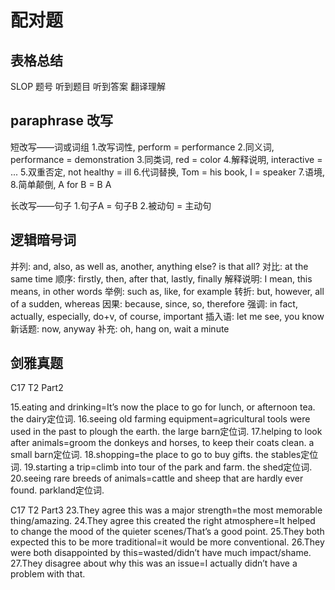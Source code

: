 # 配对题

## 表格总结

SLOP
题号
听到题目
听到答案
翻译理解

## paraphrase 改写

短改写——词或词组
1.改写词性, perform = performance
2.同义词, performance = demonstration
3.同类词, red = color
4.解释说明, interactive = ...
5.双重否定, not healthy = ill
6.代词替换, Tom = his book, I = speaker
7.语境,
8.简单颠倒, A for B = B A

长改写——句子
1.句子A = 句子B
2.被动句 = 主动句

## 逻辑暗号词

并列: and, also, as well as, another, anything else? is that all?
对比: at the same time
顺序: firstly, then, after that, lastly, finally
解释说明: I mean, this means, in other words
举例: such as, like, for example
转折: but, however, all of a sudden, whereas
因果: because, since, so, therefore
强调: in fact, actually, especially, do+v, of course, important
插入语: let me see, you know
新话题: now, anyway
补充: oh, hang on, wait a minute

## 剑雅真题

C17 T2 Part2

15.eating and drinking=It’s now the place to go for lunch, or afternoon tea. the dairy定位词. 
16.seeing old farming equipment=agricultural tools were used in the past to plough the earth. the large barn定位词. 
17.helping to look after animals=groom the donkeys and horses, to keep their coats clean. a small barn定位词. 
18.shopping=the place to go to buy gifts. the stables定位词. 
19.starting a trip=climb into tour of the park and farm. the shed定位词. 
20.seeing rare breeds of animals=cattle and sheep that are hardly ever found. parkland定位词. 

C17 T2 Part3
23.They agree this was a major strength=the most memorable thing/amazing.
24.They agree this created the right atmosphere=It helped to change the mood of the quieter scenes/That’s a good point.
25.They both expected this to be more traditional=it would be more conventional.
26.They were both disappointed by this=wasted/didn’t have much impact/shame.
27.They disagree about why this was an issue=I actually didn’t have a problem with that.

